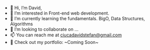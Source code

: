 - 👋 Hi, I’m David,
- 👀 I’m interested in Front-end web development.
- 🌱 I’m currently learning the fundamentals. BigO, Data Structures, Algorithms
- 💞️ I’m looking to collaborate on ...
- 📫 You can reach me at ciucadavidstefan@gmail.com
- 👀 Check out my portfolio: ~Coming Soon~

<!---
cdavidstefan/cdavidstefan is a ✨ special ✨ repository because its `README.md` (this file) appears on your GitHub profile.
You can click the Preview link to take a look at your changes.
--->
